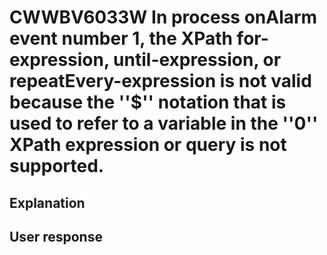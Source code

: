 # CWWBV6033W In process onAlarm event number 1, the XPath for-expression, until-expression, or repeatEvery-expression is not valid because the ''$'' notation that is used to refer to a variable in the ''0'' XPath expression or query is not supported.

## Explanation

## User response